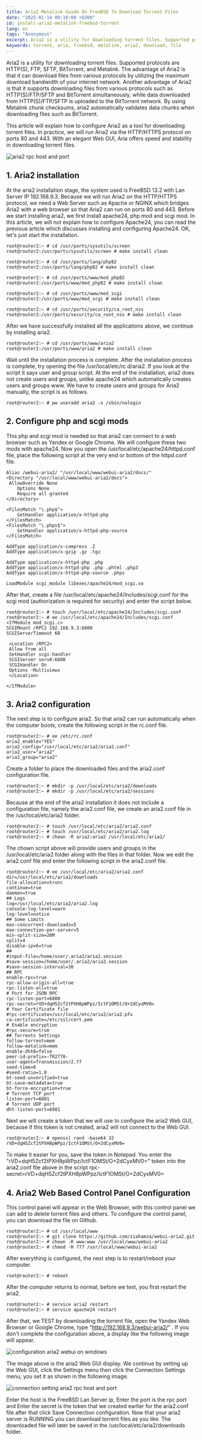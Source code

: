 ```yaml
---
title: Aria2 Metalink Guide On FreeBSD To Download Torrent Files
date: "2025-01-14 09:10:00 +0300"
id: install-aria2-metalink-freebsd-torrent
lang: en
tags: "Anonymous"
excerpt: Aria2 is a utility for downloading torrent files. Supported protocols are HTTP(S), FTP, SFTP, BitTorrent, and Metalink
keywords: torrent, aria, freebsd, metalink, aria2, download, file
---
```


Aria2 is a utility for downloading torrent files. Supported protocols are HTTP(S), FTP, SFTP, BitTorrent, and Metalink. The advantage of Aria2 is that it can download files from various protocols by utilizing the maximum download bandwidth of your internet network. Another advantage of Aria2 is that it supports downloading files from various protocols such as HTTP(S)/FTP/SFTP and BitTorrent simultaneously, while data downloaded from HTTP(S)/FTP/SFTP is uploaded to the BitTorrent network. By using Metalink chunk checksums, aria2 automatically validates data chunks when downloading files such as BitTorrent.

This article will explain how to configure Aria2 as a tool for downloading torrent files. In practice, we will run Aria2 via the HTTP/HTTPS protocol on ports 80 and 443. With an elegant Web GUI, Aria offers speed and stability in downloading torrent files.


![aria2 rpc host and port](/img/aria2-rpc-host-and-port.jpg)


## 1. Aria2 installation
At the aria2 installation stage, the system used is FreeBSD 13.2 with Lan Server IP 192.168.9.3. Because we will run Aria2 on the HTTP/HTTPS protocol, we need a Web Server such as Apache or NGINX which bridges Aria2 with a web browser so that Aria2 can run on ports 80 and 443.
Before we start installing aria2, we first install apache24, php mod and scgi mod. In this article, we will not explain how to configure Apache24, you can read the previous article which discusses installing and configuring Apache24. OK, let's just start the installation.

```
root@router2:~ # cd /usr/ports/sysutils/screen
root@router2:/usr/ports/sysutils/screen # make install clean

root@router2:~ # cd /usr/ports/lang/php82
root@router2:/usr/ports/lang/php82 # make install clean

root@router2:~ # cd /usr/ports/www/mod_php82
root@router2:/usr/ports/www/mod_php82 # make install clean

root@router2:~ # cd /usr/ports/www/mod_scgi
root@router2:/usr/ports/www/mod_scgi # make install clean

root@router2:~ # cd /usr/ports/security/ca_root_nss
root@router2:/usr/ports/security/ca_root_nss # make install clean
```
After we have successfully installed all the applications above, we continue by installing aria2.

```
root@router2:~ # cd /usr/ports/www/aria2
root@router2:/usr/ports/www/aria2 # make install clean
```

Wait until the installation process is complete. After the installation process is complete, try opening the file /usr/local/etc/rc.d/aria2. If you look at the script it says user and group script. At the end of the installation, aria2 does not create users and groups, unlike apache24 which automatically creates users and groups www. We have to create users and groups for Aria2 manually, the script is as follows.

```
root@router2:~ # pw useradd aria2 -s /sbin/nologin
```

## 2. Configure php and scgi mods
This php and scgi mod is needed so that aria2 can connect to a web browser such as Yandex or Google Chrome. We will configure these two mods with apache24. Now you open the /usr/local/etc/apache24/httpd.conf file, place the following script at the very end or bottom of the httpd.conf file.

```
Alias /webui-aria2/ "/usr/local/www/webui-aria2/docs/"
<Directory "/usr/local/www/webui-aria2/docs">
 AllowOverride None
    Options None
    Require all granted
</Directory>

<FilesMatch "\.php$">
    SetHandler application/x-httpd-php
</FilesMatch>
<FilesMatch "\.phps$">
    SetHandler application/x-httpd-php-source
</FilesMatch>

AddType application/x-compress .Z
AddType application/x-gzip .gz .tgz

AddType application/x-httpd-php .php
AddType application/x-httpd-php .php .phtml .php3
AddType application/x-httpd-php-source .phps

LoadModule scgi_module libexec/apache24/mod_scgi.so
```

After that, create a file /usr/local/etc/apache24/Includes/scgi.conf for the scgi mod (authorization is required for security) and enter the script below.

```
root@router2:~ # touch /usr/local/etc/apache24/Includes/scgi.conf
root@router2:~ # ee /usr/local/etc/apache24/Includes/scgi.conf
<IfModule mod_scgi.c>
SCGIMount /RPC2 192.168.9.3:6800
SCGIServerTimeout 60

 <Location /RPC2>
 Allow from all
 SetHandler scgi-handler
 SCGIServer serv0:6800
 SCGIHandler On
 Options -Multiviews
 </Location>

</IfModule>
```


## 3. Aria2 configuration
The next step is to configure aria2. So that aria2 can run automatically when the computer boots, create the following script in the rc.conf file.

```
root@router2:~ # ee /etc/rc.conf
aria2_enable="YES"
aria2_config="/usr/local/etc/aria2/aria2.conf"
aria2_user="aria2"
aria2_group="aria2"
```

Create a folder to place the downloaded files and the aria2.conf configuration file.

```
root@router2:~ # mkdir -p /usr/local/etc/aria2/downloads
root@router2:~ # mkdir -p /usr/local/etc/aria2/sessions
```

Because at the end of the aria2 installation it does not include a configuration file, namely the aria2.conf file, we create an aria2.conf file in the /usr/local/etc/aria2 folder.

```
root@router2:~ # touch /usr/local/etc/aria2/aria2.conf
root@router2:~ # touch /usr/local/etc/aria2/aria2.log
root@router2:~ # chown -R aria2:aria2 /usr/local/etc/aria2/
```

The chown script above will provide users and groups in the /usr/local/etc/aria2 folder along with the files in that folder. Now we edit the aria2.conf file and enter the following script in the aria2.conf file.


```
root@router2:~ # ee /usr/local/etc/aria2/aria2.conf
dir=/usr/local/etc/aria2/downloads
file-allocation=trunc
continue=true
daemon=true
## Logs
log=/usr/local/etc/aria2/aria2.log
console-log-level=warn
log-level=notice
## Some Limits
max-concurrent-downloads=5
max-connection-per-server=5
min-split-size=20M
split=4
disable-ipv6=true
##
#input-file=/home/user/.aria2/aria2.session
#save-session=/home/user/.aria2/aria2.session
#save-session-interval=30
## RPC
enable-rpc=true
rpc-allow-origin-all=true
rpc-listen-all=true
# Port for JSON RPC
rpc-listen-port=6800
rpc-secret=rVD+dqH5Zcf2tPXH8pWPpz/IctF1OMSt/O+2dCyxMV0=
# Your Certificate file
#rpc-certificate=/usr/local/etc/aria2/aria2.pfx
ca-certificate=/etc/ssl/cert.pem
# Enable encryption
#rpc-secure=true
## Torrents Settings
follow-torrent=mem
follow-metalink=mem
enable-dht6=false
peer-id-prefix=-TR2770-
user-agent=Transmission/2.77
seed-time=0
#seed-ratio=1.0
bt-seed-unverified=true
bt-save-metadata=true
bt-force-encryption=true
# Torrent TCP port
listen-port=6801
# Torrent UDP port
dht-listen-port=6801
```

Next we will create a token that we will use to configure the aria2 Web GUI, because if this token is not created, aria2 will not connect to the Web GUI.

```
root@router2:~ # openssl rand -base64 32
rVD+dqH5Zcf2tPXH8pWPpz/IctF1OMSt/O+2dCyxMV0=
```

To make it easier for you, save the token in Notepad. You enter the "rVD+dqH5Zcf2tPXH8pWPpz/IctF1OMSt/O+2dCyxMV0=" token into the aria2.conf file above in the script rpc-secret=rVD+dqH5Zcf2tPXH8pWPpz/IctF1OMSt/O+2dCyxMV0=


## 4. Aria2 Web Based Control Panel Configuration
This control panel will appear in the Web Browser, with this control panel we can add to delete torrent files and others. To configure the control panel, you can download the file on Github.

```
root@router2:~ # cd /usr/local/www
root@router2:~ # git clone https://github.com/ziahamza/webui-aria2.git
root@router2:~ # chown -R www:www /usr/local/www/webui-aria2
root@router2:~ # chmod -R 777 /usr/local/www/webui-aria2
```

After everything is configured, the next step is to restart/reboot your computer.

```
root@router2:~ # reboot
```

After the computer returns to normal, before we test, you first restart the aria2.

```
root@router2:~ # service aria2 restart
root@router2:~ # service apache24 restart
```

After that, we TEST by downloading the torrent file, open the Yandex Web Browser or Google Chrome, type "http://192.168.9.3/webui-aria2/" . If you don't complete the configuration above, a display like the following image will appear.

![configuration aria2 webui on windows](/img/configuration-aria2-webui-on-windows.jpg)

The image above is the aria2 Web GUI display. We continue by setting up the Web GUI, click the Settings menu then click the Connection Settings menu, you set it as shown in the following image.

![connection setting aria2 rpc host and port](/img/connection-setting-aria2-rpc-host-and-port.jpg)

Enter the host is the FreeBSD Lan Server ip, Enter the port is the rpc port and Enter the secret is the token that we created earlier for the aria2.conf file after that click Save Connection configuration. Now that your aria2 server is RUNNING you can download torrent files as you like. The downloaded file will later be saved in the /usr/local/etc/aria2/downloads folder.
